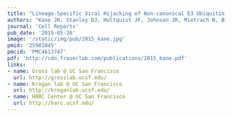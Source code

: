 ```yaml
---
title: "Lineage-Specific Viral Hijacking of Non-canonical E3 Ubiquitin Ligase Cofactors in the Evolution of Vif Anti-APOBEC3 Activity."
authors: "Kane JR, Stanley DJ, Hultquist JF, Johnson JR, Mietrach N, Binning JM, Jonsson SR, **Barelier S**, Newton BW, Johnson TL, Franks-Skiba KE, Li M, Brown WL, Gunnarsson HI, Adalbjornsdottir A, **Fraser JS**, Harris RS, Andresdottir V, Gross JD, Krogan NJ."
journal: 'Cell Reports'
pub_date: '2015-05-26'
image: '/static/img/pub/2015_kane.jpg'
pmid: '25981045'
pmcid: 'PMC4613747'
pdf: 'http://cdn.fraserlab.com/publications/2015_kane.pdf'
links:
- name: Gross lab @ UC San Francisco
  url: http://grosslab.ucsf.edu/
- name: Krogan lab @ UC San Francisco
  url: http://kroganlab.ucsf.edu/
- name: HARC Center @ UC San Francisco
  url: http://harc.ucsf.edu/
---
```

